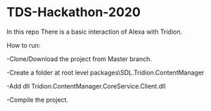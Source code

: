# TDS-Hackathon-2020
In this repo There is a basic interaction of Alexa with Tridion.

How to run:

-Clone/Download the project from Master branch.

-Create a folder at root level packages\SDL.Tridion.ContentManager

-Add dll Tridion.ContentManager.CoreService.Client.dll

-Compile the project.
